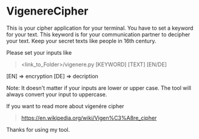 # VigenereCipher
This is your cipher application for your terminal. You have to set a keyword for your text. This keyword is for your communication partner to decipher your text. Keep your secret texts like people in 16th century. 


Please set your inputs like

> <link_to_Folder>/vigenere.py [KEYWORD] [TEXT] [EN/DE]

[EN] => encryption
[DE] => decription

Note: It doesn't matter if your inputs are lower or upper case. The tool will always convert your input to uppercase.

If you want to read more about vigenére cipher
> https://en.wikipedia.org/wiki/Vigen%C3%A8re_cipher

Thanks for using my tool.